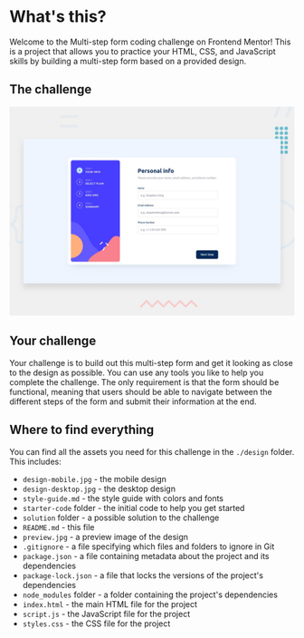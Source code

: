 # What's this?
Welcome to the Multi-step form coding challenge on Frontend Mentor! This is a project that allows you to practice 
your HTML, CSS, and JavaScript skills by building a multi-step form based on a provided design.
## The challenge
![Design preview for the Multi-step form coding challenge](preview.jpg)
## Your challenge
Your challenge is to build out this multi-step form and get it looking as close to the design as possible. You can use
any tools you like to help you complete the challenge. The only requirement is that the form should be functional,
meaning that users should be able to navigate between the different steps of the form and submit their information at
the end.
## Where to find everything
You can find all the assets you need for this challenge in the `./design` folder. This includes:
- `design-mobile.jpg` - the mobile design
- `design-desktop.jpg` - the desktop design
- `style-guide.md` - the style guide with colors and fonts
- `starter-code` folder - the initial code to help you get started
- `solution` folder - a possible solution to the challenge
- `README.md` - this file
- `preview.jpg` - a preview image of the design
- `.gitignore` - a file specifying which files and folders to ignore in Git
- `package.json` - a file containing metadata about the project and its dependencies
- `package-lock.json` - a file that locks the versions of the project's dependencies
- `node_modules` folder - a folder containing the project's dependencies
- `index.html` - the main HTML file for the project
- `script.js` - the JavaScript file for the project
- `styles.css` - the CSS file for the project
